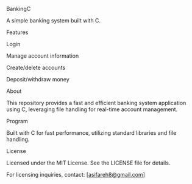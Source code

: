 BankingC

A simple banking system built with C.

Features





Login



Manage account information



Create/delete accounts



Deposit/withdraw money

About

This repository provides a fast and efficient banking system application using C, leveraging file handling for real-time account management.

Program

Built with C for fast performance, utilizing standard libraries and file handling.

License

Licensed under the MIT License. See the LICENSE file for details.

For licensing inquiries, contact: [asifareh8@gmail.com]
